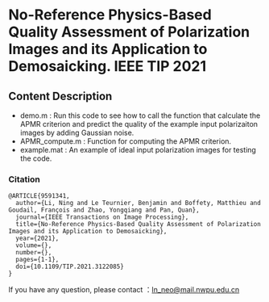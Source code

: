 # No-Reference Physics-Based Quality Assessment of Polarization Images and its Application to Demosaicking. IEEE TIP 2021

## Content Description
- demo.m : Run this code to see how to call the function that calculate the APMR criterion and predict the quality of the example input polarizaiton images by adding Gaussian noise.
- APMR_compute.m : Function for computing the APMR criterion.
- example.mat : An example of ideal input polarization images for testing the code.

### Citation

```
@ARTICLE{9591341,
  author={Li, Ning and Le Teurnier, Benjamin and Boffety, Matthieu and Goudail, François and Zhao, Yongqiang and Pan, Quan},
  journal={IEEE Transactions on Image Processing}, 
  title={No-Reference Physics-Based Quality Assessment of Polarization Images and its Application to Demosaicking}, 
  year={2021},
  volume={},
  number={},
  pages={1-1},
  doi={10.1109/TIP.2021.3122085}
}
```
 If you have any question, please contact ：ln_neo@mail.nwpu.edu.cn
